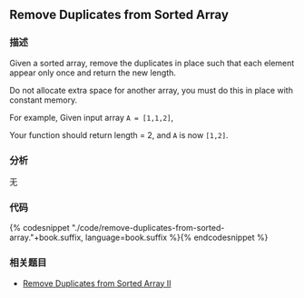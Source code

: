 ## Remove Duplicates from Sorted Array

### 描述

Given a sorted array, remove the duplicates in place such that each element appear only once and return the new length.

Do not allocate extra space for another array, you must do this in place with constant memory.

For example, Given input array `A = [1,1,2]`,

Your function should return length = 2, and `A` is now `[1,2]`.


### 分析

无


### 代码

{% codesnippet "./code/remove-duplicates-from-sorted-array."+book.suffix, language=book.suffix %}{% endcodesnippet %}


### 相关题目

* [Remove Duplicates from Sorted Array II](remove-duplicates-from-sorted-array-ii.md)
